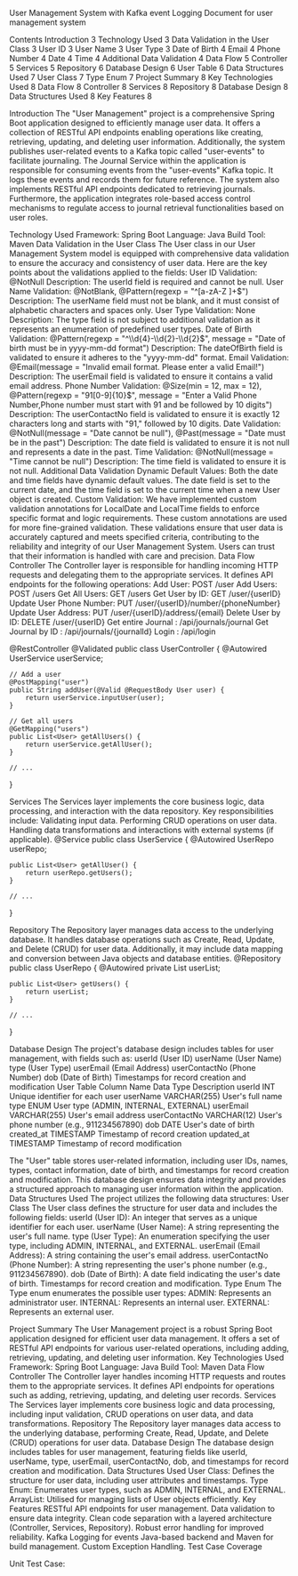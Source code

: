 

   








User Management System with Kafka event Logging
Document for user management system










Contents
Introduction	3
Technology Used	3
Data Validation in the User Class	3
User ID	3
User Name	3
User Type	3
Date of Birth	4
Email	4
Phone Number	4
Date	4
Time	4
Additional Data Validation	4
Data Flow	5
Controller	5
Services	5
Repository	6
Database Design	6
User Table	6
Data Structures Used	7
User Class	7
Type Enum	7
Project Summary	8
Key Technologies Used	8
Data Flow	8
Controller	8
Services	8
Repository	8
Database Design	8
Data Structures Used	8
Key Features	8


Introduction
The "User Management" project is a comprehensive Spring Boot application designed to efficiently manage user data. It offers a collection of RESTful API endpoints enabling operations like creating, retrieving, updating, and deleting user information. Additionally, the system publishes user-related events to a Kafka topic called "user-events" to facilitate journaling.
The Journal Service within the application is responsible for consuming events from the "user-events" Kafka topic. It logs these events and records them for future reference. The system also implements RESTful API endpoints dedicated to retrieving journals.
Furthermore, the application integrates role-based access control mechanisms to regulate access to journal retrieval functionalities based on user roles.

Technology Used
Framework: Spring Boot
Language: Java
Build Tool: Maven
Data Validation in the User Class
The User class in our User Management System model is equipped with comprehensive data validation to ensure the accuracy and consistency of user data. Here are the key points about the validations applied to the fields:
User ID
Validation: @NotNull
Description: The userId field is required and cannot be null.
User Name
Validation: @NotBlank, @Pattern(regexp = "^[a-zA-Z ]+$")
Description: The userName field must not be blank, and it must consist of alphabetic characters and spaces only.
User Type
Validation: None
Description: The type field is not subject to additional validation as it represents an enumeration of predefined user types.
Date of Birth
Validation: @Pattern(regexp = "^\\d{4}-\\d{2}-\\d{2}$", message = "Date of birth must be in yyyy-mm-dd format")
Description: The dateOfBirth field is validated to ensure it adheres to the "yyyy-mm-dd" format.
Email
Validation: @Email(message = "Invalid email format. Please enter a valid Email!")
Description: The userEmail field is validated to ensure it contains a valid email address.
Phone Number
Validation: @Size(min = 12, max = 12), @Pattern(regexp = "91[0-9]{10}$", message = "Enter a Valid Phone Number,Phone number must start with 91 and be followed by 10 digits")
Description: The userContactNo field is validated to ensure it is exactly 12 characters long and starts with "91," followed by 10 digits.
Date
Validation: @NotNull(message = "Date cannot be null"), @Past(message = "Date must be in the past")
Description: The date field is validated to ensure it is not null and represents a date in the past.
Time
Validation: @NotNull(message = "Time cannot be null")
Description: The time field is validated to ensure it is not null.
Additional Data Validation
Dynamic Default Values: Both the date and time fields have dynamic default values. The date field is set to the current date, and the time field is set to the current time when a new User object is created.
Custom Validation: We have implemented custom validation annotations for LocalDate and LocalTime fields to enforce specific format and logic requirements. These custom annotations are used for more fine-grained validation.
These validations ensure that user data is accurately captured and meets specified criteria, contributing to the reliability and integrity of our User Management System. Users can trust that their information is handled with care and precision.
Data Flow
Controller
The Controller layer is responsible for handling incoming HTTP requests and delegating them to the appropriate services. It defines API endpoints for the following operations:
Add User: POST /user
Add Users: POST /users
Get All Users: GET /users
Get User by ID: GET /user/{userID}
Update User Phone Number: PUT /user/{userID}/number/{phoneNumber}
Update User Address: PUT /user/{userID}/address/{email}
Delete User by ID: DELETE /user/{userID}
Get entire Journal : /api/journals/journal
Get Journal by ID : /api/journals/{journalId}
Login : /api/login


@RestController
@Validated
public class UserController {
    @Autowired
    UserService userService;

    // Add a user
    @PostMapping("user")
    public String addUser(@Valid @RequestBody User user) {
        return userService.inputUser(user);
    }

    // Get all users
    @GetMapping("users")
    public List<User> getAllUsers() {
        return userService.getAllUser();
    }

    // ...
}

Services
The Services layer implements the core business logic, data processing, and interaction with the data repository. Key responsibilities include:
Validating input data.
Performing CRUD operations on user data.
Handling data transformations and interactions with external systems (if applicable).
@Service
public class UserService {
    @Autowired
    UserRepo userRepo;

    public List<User> getAllUser() {
        return userRepo.getUsers();
    }

    // ...
}

Repository
The Repository layer manages data access to the underlying database. It handles database operations such as Create, Read, Update, and Delete (CRUD) for user data. Additionally, it may include data mapping and conversion between Java objects and database entities.
@Repository
public class UserRepo {
    @Autowired
    private List<User> userList;

    public List<User> getUsers() {
        return userList;
    }

    // ...
}

Database Design
The project's database design includes tables for user management, with fields such as:
userId (User ID)
userName (User Name)
type (User Type)
userEmail (Email Address)
userContactNo (Phone Number)
dob (Date of Birth)
Timestamps for record creation and modification
User Table
Column Name
Data Type
Description
userId
INT
Unique identifier for each user
userName
VARCHAR(255)
User's full name
type
ENUM
User type (ADMIN, INTERNAL, EXTERNAL)
userEmail
VARCHAR(255)
User's email address
userContactNo
VARCHAR(12)
User's phone number (e.g., 911234567890)
dob
DATE
User's date of birth
created_at
TIMESTAMP
Timestamp of record creation
updated_at
TIMESTAMP
Timestamp of record modification

The "User" table stores user-related information, including user IDs, names, types, contact information, date of birth, and timestamps for record creation and modification.
This database design ensures data integrity and provides a structured approach to managing user information within the application.
Data Structures Used
The project utilizes the following data structures:
User Class
The User class defines the structure for user data and includes the following fields:
userId (User ID): An integer that serves as a unique identifier for each user.
userName (User Name): A string representing the user's full name.
type (User Type): An enumeration specifying the user type, including ADMIN, INTERNAL, and EXTERNAL.
userEmail (Email Address): A string containing the user's email address.
userContactNo (Phone Number): A string representing the user's phone number (e.g., 911234567890).
dob (Date of Birth): A date field indicating the user's date of birth.
Timestamps for record creation and modification.
Type Enum
The Type enum enumerates the possible user types:
ADMIN: Represents an administrator user.
INTERNAL: Represents an internal user.
EXTERNAL: Represents an external user.

Project Summary
The User Management project is a robust Spring Boot application designed for efficient user data management. It offers a set of RESTful API endpoints for various user-related operations, including adding, retrieving, updating, and deleting user information.
Key Technologies Used
Framework: Spring Boot
Language: Java
Build Tool: Maven
Data Flow
Controller
The Controller layer handles incoming HTTP requests and routes them to the appropriate services. It defines API endpoints for operations such as adding, retrieving, updating, and deleting user records.
Services
The Services layer implements core business logic and data processing, including input validation, CRUD operations on user data, and data transformations.
Repository
The Repository layer manages data access to the underlying database, performing Create, Read, Update, and Delete (CRUD) operations for user data.
Database Design
The database design includes tables for user management, featuring fields like userId, userName, type, userEmail, userContactNo, dob, and timestamps for record creation and modification.
Data Structures Used
User Class: Defines the structure for user data, including user attributes and timestamps.
Type Enum: Enumerates user types, such as ADMIN, INTERNAL, and EXTERNAL.
ArrayList: Utilised for managing lists of User objects efficiently.
Key Features
RESTful API endpoints for user management.
Data validation to ensure data integrity.
Clean code separation with a layered architecture (Controller, Services, Repository).
Robust error handling for improved reliability.
Kafka Logging for events
Java-based backend and Maven for build management.
Custom Exception Handling.
Test Case Coverage




Unit Test Case:


